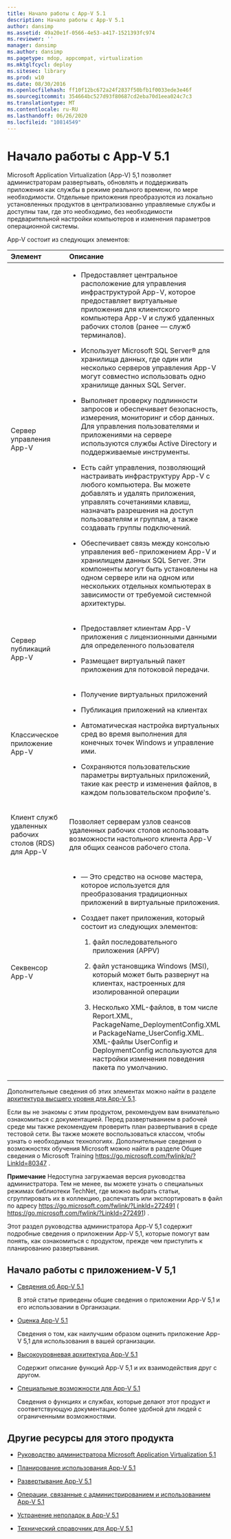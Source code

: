 ```yaml
---
title: Начало работы с App-V 5.1
description: Начало работы с App-V 5.1
author: dansimp
ms.assetid: 49a20e1f-0566-4e53-a417-1521393fc974
ms.reviewer: ''
manager: dansimp
ms.author: dansimp
ms.pagetype: mdop, appcompat, virtualization
ms.mktglfcycl: deploy
ms.sitesec: library
ms.prod: w10
ms.date: 08/30/2016
ms.openlocfilehash: ff10f12bc672a24f2837f50bfb1f0033ede3e46f
ms.sourcegitcommit: 354664bc527d93f80687cd2eba70d1eea024c7c3
ms.translationtype: MT
ms.contentlocale: ru-RU
ms.lasthandoff: 06/26/2020
ms.locfileid: "10814549"
---
```

# Начало работы с App-V 5.1


Microsoft Application Virtualization (App-V) 5,1 позволяет администраторам развертывать, обновлять и поддерживать приложения как службы в режиме реального времени, по мере необходимости. Отдельные приложения преобразуются из локально установленных продуктов в централизованно управляемые службы и доступны там, где это необходимо, без необходимости предварительной настройки компьютеров и изменения параметров операционной системы.

App-V состоит из следующих элементов:

<table>
<colgroup>
<col width="50%" />
<col width="50%" />
</colgroup>
<thead>
<tr class="header">
<th align="left">Элемент</th>
<th align="left">Описание</th>
</tr>
</thead>
<tbody>
<tr class="odd">
<td align="left"><p>Сервер управления App-V</p></td>
<td align="left"><ul>
<li><p>Предоставляет центральное расположение для управления инфраструктурой App-V, которое предоставляет виртуальные приложения для клиентского компьютера App-V и служб удаленных рабочих столов (ранее — служб терминалов).</p></li>
<li><p>Использует Microsoft SQL Server® для хранилища данных, где один или несколько серверов управления App-V могут совместно использовать одно хранилище данных SQL Server.</p></li>
<li><p>Выполняет проверку подлинности запросов и обеспечивает безопасность, измерения, мониторинг и сбор данных. Для управления пользователями и приложениями на сервере используются службы Active Directory и поддерживаемые инструменты.</p></li>
<li><p>Есть сайт управления, позволяющий настраивать инфраструктуру App-V с любого компьютера. Вы можете добавлять и удалять приложения, управлять сочетаниями клавиш, назначать разрешения на доступ пользователям и группам, а также создавать группы подключений.</p></li>
<li><p>Обеспечивает связь между консолью управления веб-приложением App-V и хранилищем данных SQL Server. Эти компоненты могут быть установлены на одном сервере или на одном или нескольких отдельных компьютерах в зависимости от требуемой системной архитектуры.</p></li>
</ul></td>
</tr>
<tr class="even">
<td align="left"><p>Сервер публикаций App-V</p></td>
<td align="left"><ul>
<li><p>Предоставляет клиентам App-V приложения с лицензионными данными для определенного пользователя</p></li>
<li><p>Размещает виртуальный пакет приложения для потоковой передачи.</p></li>
</ul></td>
</tr>
<tr class="odd">
<td align="left"><p>Классическое приложение App-V</p></td>
<td align="left"><ul>
<li><p>Получение виртуальных приложений</p></li>
<li><p>Публикация приложений на клиентах</p></li>
<li><p>Автоматическая настройка виртуальных сред во время выполнения для конечных точек Windows и управление ими.</p></li>
<li><p>Сохраняются пользовательские параметры виртуальных приложений, такие как реестр и изменения файлов, в каждом пользовательском профиле&#39;s.</p></li>
</ul></td>
</tr>
<tr class="even">
<td align="left"><p>Клиент служб удаленных рабочих столов (RDS) для App-V</p></td>
<td align="left"><p>Позволяет серверам узлов сеансов удаленных рабочих столов использовать возможности настольного клиента App-V для общих сеансов рабочего стола.</p></td>
</tr>
<tr class="odd">
<td align="left"><p>Секвенсор App-V</p></td>
<td align="left"><ul>
<li><p>— Это средство на основе мастера, которое используется для преобразования традиционных приложений в виртуальные приложения.</p></li>
<li><p>Создает пакет приложения, который состоит из следующих элементов:</p>
<ol>
<li><p>файл последовательного приложения (APPV)</p></li>
<li><p>файл установщика Windows (MSI), который может быть развернут на клиентах, настроенных для изолированной операции</p></li>
<li><p>Несколько XML-файлов, в том числе Report.XML, PackageName_DeploymentConfig.XML и PackageName_UserConfig.XML. XML-файлы UserConfig и DeploymentConfig используются для настройки изменения поведения пакета по умолчанию.</p></li>
</ol></li>
</ul></td>
</tr>
</tbody>
</table>

 

Дополнительные сведения об этих элементах можно найти в разделе [архитектура высшего уровня для App-V 5,1](high-level-architecture-for-app-v-51.md).

Если вы не знакомы с этим продуктом, рекомендуем вам внимательно ознакомиться с документацией. Перед развертыванием в рабочей среде мы также рекомендуем проверить план развертывания в среде тестовой сети. Вы также можете воспользоваться классом, чтобы узнать о необходимых технологиях. Дополнительные сведения о возможностях обучения Microsoft можно найти в разделе Общие сведения о Microsoft Training <https://go.microsoft.com/fwlink/p/?LinkId=80347> .

**Примечание**  Недоступна загружаемая версия руководства администратора. Тем не менее, вы можете узнать о специальных режимах библиотеки TechNet, где можно выбрать статьи, сгруппировать их в коллекцию, распечатать или экспортировать в файл по адресу <https://go.microsoft.com/fwlink/?LinkId=272491> ( https://go.microsoft.com/fwlink/?LinkId=272491) .

 

Этот раздел руководства администратора App-V 5,1 содержит подробные сведения о приложении App-V 5,1, которые помогут вам понять, как ознакомиться с продуктом, прежде чем приступить к планированию развертывания.

## Начало работы с приложением-V 5,1


-   [Сведения об App-V 5.1](about-app-v-51.md)

    В этой статье приведены общие сведения о приложении App-V 5,1 и его использовании в Организации.

-   [Оценка App-V 5.1](evaluating-app-v-51.md)

    Сведения о том, как наилучшим образом оценить приложение App-V 5,1 для использования в вашей организации.

-   [Высокоуровневая архитектура App-V 5.1](high-level-architecture-for-app-v-51.md)

    Содержит описание функций App-V 5,1 и их взаимодействия друг с другом.

-   [Специальные возможности для App-V 5.1](accessibility-for-app-v-51.md)

    Сведения о функциях и службах, которые делают этот продукт и соответствующую документацию более удобной для людей с ограниченными возможностями.

## <a href="" id="other-resources-for-this-product-"></a>Другие ресурсы для этого продукта


-   [Руководство администратора Microsoft Application Virtualization 5,1](microsoft-application-virtualization-51-administrators-guide.md)

-   [Планирование использования App-V 5.1](planning-for-app-v-51.md)

-   [Развертывание App-V 5.1](deploying-app-v-51.md)

-   [Операции, связанные с администрированием и использованием App-V 5.1](operations-for-app-v-51.md)

-   [Устранение неполадок в App-V 5.1](troubleshooting-app-v-51.md)

-   [Технический справочник для App-V 5.1](technical-reference-for-app-v-51.md)






 

 





